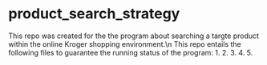 # product_search_strategy
This repo was created for the the program about searching a targte product within the online Kroger shopping environment.\n
This repo entails the following files to guarantee the running status of the program:
1.
2.
3.
4.
5.
